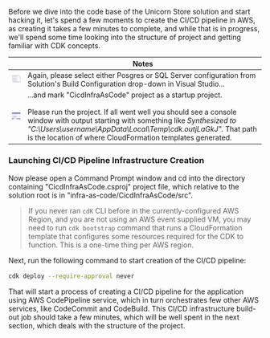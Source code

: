<!--
+++
title = "Creating AWS CI/CD Pipeline"
menutitle = "Creating Cloud CI/CD Pipeline"
date = 2019-10-14T11:11:14-04:00
weight = 40
pre = "<b>3. </b>"
+++
-->
Before we dive into the code base of the Unicorn Store solution and start hacking it, let's spend a few moments to create the CI/CD pipeline in AWS, as creating it takes a few minutes to complete, and while that is in progress, we'll spend some time looking into the structure of project and getting familiar with CDK concepts.

|      | Notes |
| ---- | ----- |
| ![VS Build Configurations](images/solution-build-configurations.png) | Again, please select either Posgres or SQL Server configuration from Solution's Build Configuration drop-down in Visual Studio...  |
| ![CI/CD project as startup](./images/CicdInfraAsCode-csproj-as-startup.png) | ...and mark "CicdInfraAsCode" project as a startup project.<br/><br/>Please run the project. If all went well you should see a console window with output starting with something like *Synthesized to "C:\Users\username\AppData\Local\Temp\cdk.outjLaGkJ".* That path is the location of where CloudFormation templates generated.  |

### Launching CI/CD Pipeline Infrastructure Creation

Now please open a Command Prompt window and cd into the directory containing "CicdInfraAsCode.csproj" project file, which relative to the solution root is in "infra-as-code/CicdInfraAsCode/src".

> If you never ran `cdK` CLI before in the currently-configured AWS Region, and you are not using an AWS event supplied VM, you may need to run `cdk bootstrap` command that runs a CloudFormation template that configures some resources required for the CDK to function. This is a one-time thing per AWS region.

Next, run the following command to start creation of the CI/CD pipeline:
```bash
cdk deploy --require-approval never
```
That will start a process of creating a CI/CD pipeline for the application using AWS CodePipeline service, which in turn orchestrates few other AWS services, like CodeCommit and CodeBuild. This CI/CD infrastructure build-out job should take a few minutes, which will be well spent in the next section, which deals with the structure of the project.